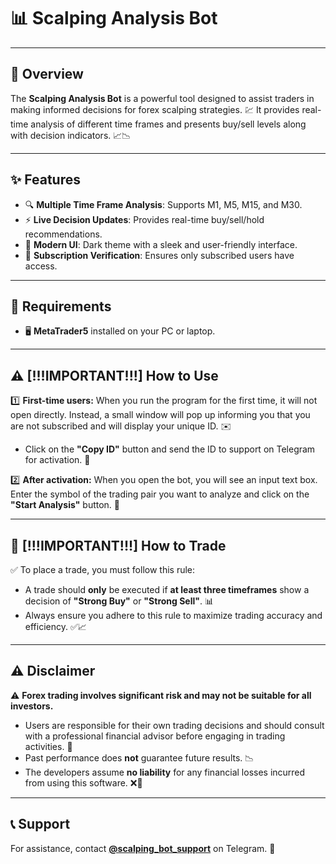 # 📊 Scalping Analysis Bot

---

## 📖 Overview

The **Scalping Analysis Bot** is a powerful tool designed to assist traders in making informed decisions for forex scalping strategies. 💹
It provides real-time analysis of different time frames and presents buy/sell levels along with decision indicators. 📈📉

---

## ✨ Features

- 🔍 **Multiple Time Frame Analysis**: Supports M1, M5, M15, and M30.
- ⚡ **Live Decision Updates**: Provides real-time buy/sell/hold recommendations.
- 🎨 **Modern UI**: Dark theme with a sleek and user-friendly interface.
- 🔑 **Subscription Verification**: Ensures only subscribed users have access.

---

## 🔧 Requirements

- 🖥️ **MetaTrader5** installed on your PC or laptop.

---

## ⚠️ [!!!IMPORTANT!!!] How to Use

1️⃣ **First-time users:** When you run the program for the first time, it will not open directly. Instead, a small window will pop up informing you that you are not subscribed and will display your unique ID. ✉️
   - Click on the **"Copy ID"** button and send the ID to support on Telegram for activation. 🔑

2️⃣ **After activation:** When you open the bot, you will see an input text box. Enter the symbol of the trading pair you want to analyze and click on the **"Start Analysis"** button. 🎯

---

## 📢 [!!!IMPORTANT!!!] How to Trade

✅ To place a trade, you must follow this rule:
- A trade should **only** be executed if **at least three timeframes** show a decision of **"Strong Buy"** or **"Strong Sell"**. 📊
- Always ensure you adhere to this rule to maximize trading accuracy and efficiency. ✅📈

---

## ⚠️ Disclaimer

⚠️ **Forex trading involves significant risk and may not be suitable for all investors.**

- Users are responsible for their own trading decisions and should consult with a professional financial advisor before engaging in trading activities. 🏦
- Past performance does **not** guarantee future results. 📉
- The developers assume **no liability** for any financial losses incurred from using this software. ❌💸

---

## 📞 Support

For assistance, contact **[@scalping_bot_support](https://t.me/scalping_bot_support)** on Telegram. 💬

